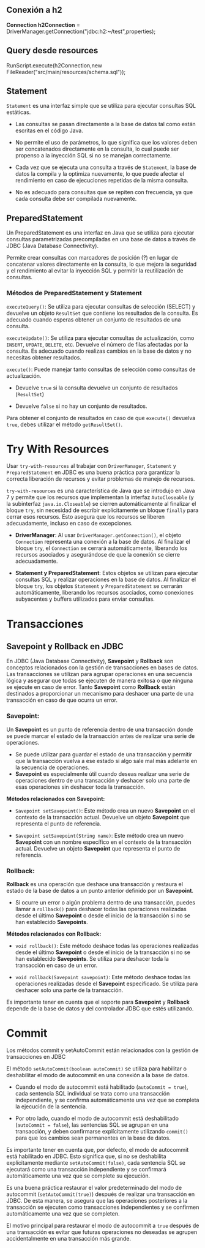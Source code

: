 ## Conexión a h2
**Connection h2Connection** = DriverManager.getConnection("jdbc:h2:~/test",properties);
## Query desde resources
RunScript.execute(h2Connection,new FileReader("src/main/resources/schema.sql"));
## Statement
`Statement` es una interfaz simple que se utiliza para ejecutar consultas SQL estáticas.

- Las consultas se pasan directamente a la base de datos tal como están escritas en el código Java.


- No permite el uso de parámetros, lo que significa que los valores deben ser concatenados directamente en la consulta, lo cual puede ser propenso a la inyección SQL si no se manejan correctamente.


- Cada vez que se ejecuta una consulta a través de `Statement`, la base de datos la compila y la optimiza nuevamente, lo que puede afectar el rendimiento en caso de ejecuciones repetidas de la misma consulta.


- No es adecuado para consultas que se repiten con frecuencia, ya que cada consulta debe ser compilada nuevamente.


## PreparedStatement
Un PreparedStatement es una interfaz en Java que se utiliza para ejecutar consultas parametrizadas precompiladas en una base de datos a través de JDBC (Java Database Connectivity). 

Permite crear consultas con marcadores de posición (?) en lugar de concatenar valores directamente en la consulta, lo que mejora la seguridad y el rendimiento al evitar la inyección SQL y permitir la reutilización de consultas.  

### Métodos de PreparedStatement y Statement

`executeQuery()`: Se utiliza para ejecutar consultas de selección (SELECT) y devuelve un objeto `ResultSet` que contiene los resultados de la consulta. Es adecuado cuando esperas obtener un conjunto de resultados de una consulta.

`executeUpdate()`: Se utiliza para ejecutar consultas de actualización, como `INSERT`, `UPDATE`, `DELETE`, etc. Devuelve el número de filas afectadas por la consulta. Es adecuado cuando realizas cambios en la base de datos y no necesitas obtener resultados.

`execute()`: Puede manejar tanto consultas de selección como consultas de actualización. 
- Devuelve `true` si la consulta devuelve un conjunto de resultados (`ResultSet`) 


- Devuelve `false` si no hay un conjunto de resultados. 

Para obtener el conjunto de resultados en caso de que `execute()` devuelva `true`, debes utilizar el método `getResultSet()`.

# Try With Resources

Usar `try-with-resources` al trabajar con `DriverManager`, `Statement` y `PreparedStatement` en JDBC es una buena práctica para garantizar la correcta liberación de recursos y evitar problemas de manejo de recursos.

`try-with-resources` es una característica de Java que se introdujo en Java 7 y permite que los recursos que implementan la interfaz `AutoCloseable` (y la subinterfaz `java.io.Closeable`) se cierren automáticamente al finalizar el bloque `try`, sin necesidad de escribir explícitamente un bloque `finally` para cerrar esos recursos. Esto asegura que los recursos se liberen adecuadamente, incluso en caso de excepciones.


- **DriverManager**: Al usar `DriverManager.getConnection()`, el objeto `Connection` representa una conexión a la base de datos. Al finalizar el bloque `try`, el `Connection` se cerrará automáticamente, liberando los recursos asociados y asegurándose de que la conexión se cierre adecuadamente.


- **Statement y PreparedStatement**: Estos objetos se utilizan para ejecutar consultas SQL y realizar operaciones en la base de datos. Al finalizar el bloque `try`, los objetos `Statement` y `PreparedStatement` se cerrarán automáticamente, liberando los recursos asociados, como conexiones subyacentes y buffers utilizados para enviar consultas.

# Transacciones
## Savepoint y Rollback en JDBC

En JDBC (Java Database Connectivity), **Savepoint** y **Rollback** son conceptos relacionados con la gestión de transacciones en bases de datos. Las transacciones se utilizan para agrupar operaciones en una secuencia lógica y asegurar que todas se ejecuten de manera exitosa o que ninguna se ejecute en caso de error. Tanto **Savepoint** como **Rollback** están destinados a proporcionar un mecanismo para deshacer una parte de una transacción en caso de que ocurra un error.

### Savepoint:

Un **Savepoint** es un punto de referencia dentro de una transacción donde se puede marcar el estado de la transacción antes de realizar una serie de operaciones.

- Se puede utilizar para guardar el estado de una transacción y permitir que la transacción vuelva a ese estado si algo sale mal más adelante en la secuencia de operaciones.
- **Savepoint** es especialmente útil cuando deseas realizar una serie de operaciones dentro de una transacción y deshacer solo una parte de esas operaciones sin deshacer toda la transacción.

**Métodos relacionados con Savepoint:**

- `Savepoint setSavepoint()`: Este método crea un nuevo **Savepoint** en el contexto de la transacción actual. Devuelve un objeto **Savepoint** que representa el punto de referencia.

- `Savepoint setSavepoint(String name)`: Este método crea un nuevo **Savepoint** con un nombre específico en el contexto de la transacción actual. Devuelve un objeto **Savepoint** que representa el punto de referencia.

### Rollback:

**Rollback** es una operación que deshace una transacción y restaura el estado de la base de datos a un punto anterior definido por un **Savepoint**.

- Si ocurre un error o algún problema dentro de una transacción, puedes llamar a `rollback()` para deshacer todas las operaciones realizadas desde el último **Savepoint** o desde el inicio de la transacción si no se han establecido **Savepoints**.

**Métodos relacionados con Rollback:**

- `void rollback()`: Este método deshace todas las operaciones realizadas desde el último **Savepoint** o desde el inicio de la transacción si no se han establecido **Savepoints**. Se utiliza para deshacer toda la transacción en caso de un error.

- `void rollback(Savepoint savepoint)`: Este método deshace todas las operaciones realizadas desde el **Savepoint** especificado. Se utiliza para deshacer solo una parte de la transacción.

Es importante tener en cuenta que el soporte para **Savepoint** y **Rollback** depende de la base de datos y del controlador JDBC que estés utilizando. 

# Commit
Los métodos commit y setAutoCommit están relacionados con la gestión de transacciones en JDBC

El método `setAutoCommit(boolean autoCommit)` se utiliza para habilitar o deshabilitar el modo de autocommit en una conexión a la base de datos.

- Cuando el modo de autocommit está habilitado (`autoCommit = true`), cada sentencia SQL individual se trata como una transacción independiente, y se confirma automáticamente una vez que se completa la ejecución de la sentencia.


- Por otro lado, cuando el modo de autocommit está deshabilitado (`autoCommit = false`), las sentencias SQL se agrupan en una transacción, y deben confirmarse explícitamente utilizando `commit()` para que los cambios sean permanentes en la base de datos.

Es importante tener en cuenta que, por defecto, el modo de autocommit está habilitado en JDBC. Esto significa que, si no se deshabilita explícitamente mediante `setAutoCommit(false)`, cada sentencia SQL se ejecutará como una transacción independiente y se confirmará automáticamente una vez que se complete su ejecución.

Es una buena práctica restaurar el valor predeterminado del modo de autocommit (`setAutoCommit(true)`) después de realizar una transacción en JDBC. De esta manera, se asegura que las operaciones posteriores a la transacción se ejecuten como transacciones independientes y se confirmen automáticamente una vez que se completen.

El motivo principal para restaurar el modo de autocommit a `true` después de una transacción es evitar que futuras operaciones no deseadas se agrupen accidentalmente en una transacción más grande.
